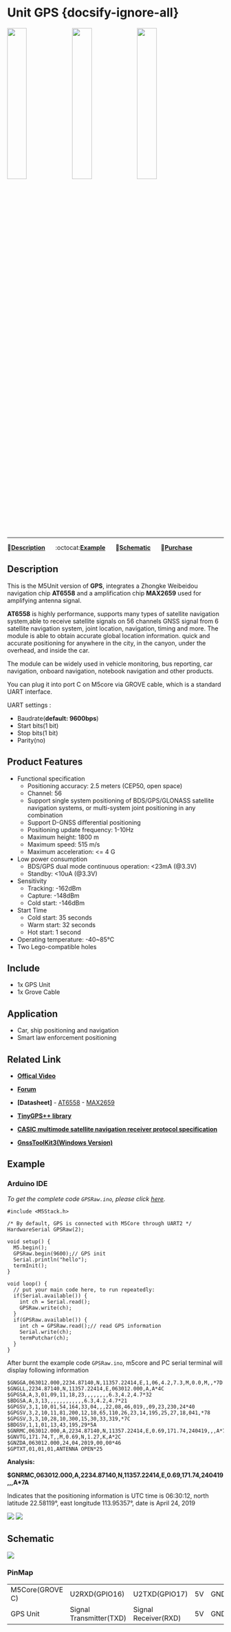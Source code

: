 # Unit GPS {docsify-ignore-all}

<img src="assets/img/product_pics/unit/unit_gps_01.png" width="30%" height="30%"><img src="assets/img/product_pics/unit/unit_gps_02.png" width="30%" height="30%"><img src="assets/img/product_pics/unit/unit_gps_grove_c.png" width="30%" height="30%">

***

:memo:**[Description](#Description)**&nbsp;&nbsp;&nbsp;&nbsp;&nbsp;&nbsp;:octocat:**[Example](#Example)**&nbsp;&nbsp;&nbsp;&nbsp;&nbsp;&nbsp;:electric_plug:**[Schematic](#Schematic)**&nbsp;&nbsp;&nbsp;&nbsp;&nbsp;&nbsp;🛒**[Purchase](https://pt.aliexpress.com/store/product/M5Stack-Official-GPS-BDS-Mini-Unit-Board-AT6558-MAX2659-with-GROVE-Port-UART-Interface-M5GO-M5Stack/3226069_32959837627.html?spm=a2g03.12010615.8148356.4.d2df160dp0aQSw)**

## Description

This is the M5Unit version of **GPS**, integrates a Zhongke Weibeidou navigation chip **AT6558** and a amplification chip **MAX2659** used for amplifying antenna signal.

**AT6558** is highly performance, supports many types of satellite navigation system,able to receive satellite signals on 56 channels GNSS signal from 6 satellite navigation system, joint location, navigation, timing and more.
The module is able to obtain accurate global location information.  quick and accurate positioning for anywhere in the city, in the canyon, under the overhead, and inside the car.

The module can be widely used in vehicle monitoring, bus reporting, car navigation, onboard navigation, notebook navigation and other products.

You can plug it into port C on M5core via GROVE cable, which is a standard UART interface.

UART settings :
- Baudrate(**default: 9600bps**)
- Start bits(1 bit)
-  Stop bits(1 bit)
-  Parity(no)

## Product Features

- Functional specification
  - Positioning accuracy: 2.5 meters (CEP50, open space)
  - Channel: 56
  - Support single system positioning of BDS/GPS/GLONASS satellite navigation systems, or multi-system joint positioning in any combination
  - Support D-GNSS differential positioning
  - Positioning update frequency: 1-10Hz
  - Maximum height: 1800 m
  - Maximum speed: 515 m/s
  - Maximum acceleration: <= 4 G
- Low power consumption
  - BDS/GPS dual mode continuous operation: <23mA (@3.3V)
  - Standby: <10uA (@3.3V)
- Sensitivity
  - Tracking: -162dBm
  - Capture: -148dBm
  - Cold start: -146dBm
- Start Time
  - Cold start: 35 seconds
  - Warm start: 32 seconds
  - Hot start: 1 second
- Operating temperature: -40~85°C
-  Two Lego-compatible holes

## Include

- 1x GPS Unit
- 1x Grove Cable

## Application

- Car, ship positioning and navigation
- Smart law enforcement positioning

## Related Link

- **[Offical Video](https://www.youtube.com/channel/UCozgFVglWYQXbvTmGyS739w)**

- **[Forum](http://forum.m5stack.com/)**

- **[Datasheet]** - [AT6558](http://www.icofchina.com/d/file/xiazai/2016-12-05/b1be6f481cdf9d773b963ab30a2d11d8.pdf) - [MAX2659](https://datasheets.maximintegrated.com/en/ds/MAX2659.pdf)

- **[TinyGPS++ library](http://arduiniana.org/libraries/tinygpsplus/)**

- **[CASIC multimode satellite navigation receiver protocol specification](http://www.icofchina.com/d/file/xiazai/2017-05-02/ea0cdd3d81eeebcc657b5dbca80925ee.pdf)**

- **[GnssToolKit3(Windows Version)](http://www.icofchina.com/d/file/xiazai/2018-05-23/2b29a8da746eec0ef1dcd9deae895298.zip)**

## Example

### Arduino IDE

*To get the complete code `GPSRaw.ino`, please click [here](https://github.com/m5stack/M5-ProductExampleCodes/tree/master/Unit/GPS/Arduino).*

```arduino
#include <M5Stack.h>

/* By default, GPS is connected with M5Core through UART2 */
HardwareSerial GPSRaw(2);

void setup() {
  M5.begin();
  GPSRaw.begin(9600);// GPS init
  Serial.println("hello");
  termInit();
}

void loop() {
  // put your main code here, to run repeatedly:
  if(Serial.available()) {
    int ch = Serial.read();
    GPSRaw.write(ch);
  }
  if(GPSRaw.available()) {
    int ch = GPSRaw.read();// read GPS information
    Serial.write(ch);
    termPutchar(ch);
  }
}
```

After burnt the example code `GPSRaw.ino`, m5core and PC serial terminal will display following information

```
$GNGGA,063012.000,2234.87140,N,11357.22414,E,1,06,4.2,7.3,M,0.0,M,,*7D
$GNGLL,2234.87140,N,11357.22414,E,063012.000,A,A*4C
$GPGSA,A,3,01,09,11,18,23,,,,,,,,6.3,4.2,4.7*32
$BDGSA,A,3,13,,,,,,,,,,,,6.3,4.2,4.7*21
$GPGSV,3,1,10,01,54,164,33,04,,,22,08,46,019,,09,23,230,24*40
$GPGSV,3,2,10,11,81,200,12,18,65,110,26,23,14,195,25,27,18,041,*78
$GPGSV,3,3,10,28,10,300,15,30,33,319,*7C
$BDGSV,1,1,01,13,43,195,29*5A
$GNRMC,063012.000,A,2234.87140,N,11357.22414,E,0.69,171.74,240419,,,A*7A
$GNVTG,171.74,T,,M,0.69,N,1.27,K,A*2C
$GNZDA,063012.000,24,04,2019,00,00*46
$GPTXT,01,01,01,ANTENNA OPEN*25
```

**Analysis:**

**$GNRMC,063012.000,A,2234.87140,N,11357.22414,E,0.69,171.74,240419,,,A*7A**

Indicates that the positioning information is UTC time is 06:30:12, north latitude 22.58119°, east longitude 113.95357°, date is April 24, 2019

<img src="assets/img/product_pics/unit/gps/unit_gps_08.png">

<img src="assets/img/product_pics/unit/gps/unit_gps_07.png">

## Schematic

<img src="assets/img/product_pics/unit/gps_sch.png">

### PinMap

<table>
 <tr><td>M5Core(GROVE C)</td><td>U2RXD(GPIO16)</td><td>U2TXD(GPIO17)</td><td>5V</td><td>GND</td></tr>
 <tr><td>GPS Unit</td><td>Signal Transmitter(TXD)</td><td>Signal Receiver(RXD)</td><td>5V</td><td>GND</td></tr>
</table>
